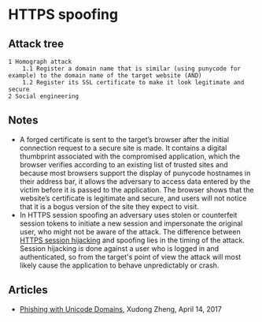 # HTTPS spoofing

## Attack tree

```text
1 Homograph attack
    1.1 Register a domain name that is similar (using punycode for example) to the domain name of the target website (AND)
    1.2 Register its SSL certificate to make it look legitimate and secure
2 Social engineering
```

## Notes

* A forged certificate is sent to the target’s browser after the initial connection request to a secure site is made. It contains a digital thumbprint associated with the compromised application, which the browser verifies according to an existing list of trusted sites and because most browsers support the display of punycode hostnames in their address bar, it allows the adversary to access data entered by the victim before it is passed to the application. The browser shows that the website’s certificate is legitimate and secure, and users will not notice that it is a bogus version of the site they expect to visit.
* In HTTPS session spoofing an adversary uses stolen or counterfeit session tokens to initiate a new session and impersonate the original user, who might not be aware of the attack. The difference between [HTTPS session hijacking](../network/SSL-hijacking.md) and spoofing lies in the timing of the attack. Session hijacking is done against a user who is logged in and authenticated, so from the target's point of view the attack will most likely cause the application to behave unpredictably or crash.
 
## Articles

* [Phishing with Unicode Domains](https://www.xudongz.com/blog/2017/idn-phishing/), Xudong Zheng, April 14, 2017

